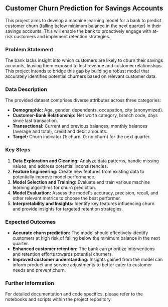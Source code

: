 ## Customer Churn Prediction for Savings Accounts

This project aims to develop a machine learning model for a bank to predict customer churn (falling below minimum balance in the next quarter) in their savings accounts. This will enable the bank to proactively engage with at-risk customers and implement retention strategies.

### Problem Statement

The bank lacks insight into which customers are likely to churn their savings accounts, leaving them exposed to lost revenue and customer relationships. This project intends to bridge this gap by building a robust model that accurately identifies potential churners based on relevant customer data.

### Data Description

The provided dataset comprises diverse attributes across three categories:

* **Demographic:** Age, gender, dependents, occupation, city (anonymized).
* **Customer-Bank Relationship:** Net worth category, branch code, days since last transaction.
* **Transactional:** Current and previous balances, monthly balances (average and total), credit and debit amounts.
* **Target:** Churn indicator (1: churn, 0: no churn) for the next quarter.

### Key Steps

1. **Data Exploration and Cleaning:** Analyze data patterns, handle missing values, and address potential inconsistencies.
2. **Feature Engineering:** Create new features from existing data to potentially improve model performance.
3. **Model Selection and Training:** Evaluate and train various machine learning algorithms for churn prediction.
4. **Model Evaluation:** Assess the model's accuracy, precision, recall, and other relevant metrics to choose the best performer.
5. **Interpretability and Insights:** Identify key features influencing churn and provide insights for targeted retention strategies.

### Expected Outcomes

* **Accurate churn prediction:** The model should effectively identify customers at high risk of falling below the minimum balance in the next quarter.
* **Enhanced customer retention:** The bank can prioritize interventions and retention efforts towards potential churners.
* **Improved customer understanding:** Insights gained from the model can inform product and service adjustments to better cater to customer needs and prevent churn.

### Further Information

For detailed documentation and code specifics, please refer to the notebooks and scripts within the project repository.



